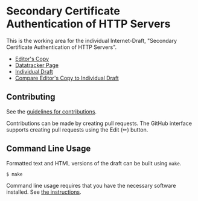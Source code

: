 # Secondary Certificate Authentication of HTTP Servers

This is the working area for the individual Internet-Draft, "Secondary Certificate Authentication of HTTP Servers".

* [Editor's Copy](https://egorbaty.github.io/draft-httpbis-secondary-server-certs/draft-egorbaty-httpbis-secondary-server-certs.html)
* [Datatracker Page](https://datatracker.ietf.org/doc/draft-egorbaty-httpbis-secondary-server-certs)
* [Individual Draft](https://datatracker.ietf.org/doc/html/draft-egorbaty-httpbis-secondary-server-certs)
* [Compare Editor's Copy to Individual Draft](https://egorbaty.github.io/draft-httpbis-secondary-server-certs/draft-egorbaty-httpbis-secondary-server-certs.diff)


## Contributing

See the
[guidelines for contributions](https://github.com/egorbaty/draft-httpbis-secondary-server-certs/blob/main/CONTRIBUTING.md).

Contributions can be made by creating pull requests.
The GitHub interface supports creating pull requests using the Edit (✏) button.


## Command Line Usage

Formatted text and HTML versions of the draft can be built using `make`.

```sh
$ make
```

Command line usage requires that you have the necessary software installed.  See
[the instructions](https://github.com/martinthomson/i-d-template/blob/main/doc/SETUP.md).

